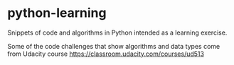 # python-learning
Snippets of code and algorithms in Python intended as a learning exercise.

Some of the code challenges that show algorithms and data types come from Udacity course https://classroom.udacity.com/courses/ud513
